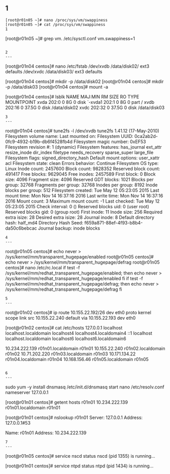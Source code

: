 1
----

```
[root@r01n05 ~]# nano /proc/sys/vm/swappiness
[root@r01n05 ~]# cat /proc/sys/vm/swappiness
1
```
[root@r01n05 ~]# grep vm. /etc/sysctl.conf
vm.swappiness=1
```

2
---
```
[root@r01n04 centos]# nano /etc/fstab 
/dev/xvdb      /data/disk02/    ext3    defaults
/dev/xvdc      /data/disk03/    ext3    defaults

[root@r01n04 centos]# mkdir -p /data/disk02
[root@r01n04 centos]# mkdir -p /data/disk03
[root@r01n04 centos]# mount -a


[root@r01n04 centos]# lsblk
NAME    MAJ:MIN RM  SIZE RO TYPE MOUNTPOINT
xvda    202:0    0    8G  0 disk 
`-xvda1 202:1    0    8G  0 part /
xvdb    202:16   0 37.5G  0 disk /data/disk02
xvdc    202:32   0 37.5G  0 disk /data/disk03
```
3
---
```
root@r01n04 centos]# tune2fs -l /dev/xvdb
tune2fs 1.41.12 (17-May-2010)
Filesystem volume name:   <none>
Last mounted on:          <not available>
Filesystem UUID:          0ca2ab2d-0fc9-4932-b19b-db6f4528fb4d
Filesystem magic number:  0xEF53
Filesystem revision #:    1 (dynamic)
Filesystem features:      has_journal ext_attr resize_inode dir_index filetype needs_recovery sparse_super large_file
Filesystem flags:         signed_directory_hash 
Default mount options:    user_xattr acl
Filesystem state:         clean
Errors behavior:          Continue
Filesystem OS type:       Linux
Inode count:              2457600
Block count:              9828352
Reserved block count:     491417
Free blocks:              9629045
Free inodes:              2457589
First block:              0
Block size:               4096
Fragment size:            4096
Reserved GDT blocks:      1021
Blocks per group:         32768
Fragments per group:      32768
Inodes per group:         8192
Inode blocks per group:   512
Filesystem created:       Tue May 12 05:23:05 2015
Last mount time:          Mon Nov 14 16:37:16 2016
Last write time:          Mon Nov 14 16:37:16 2016
Mount count:              3
Maximum mount count:      -1
Last checked:             Tue May 12 05:23:05 2015
Check interval:           0 (<none>)
Reserved blocks uid:      0 (user root)
Reserved blocks gid:      0 (group root)
First inode:              11
Inode size:	          256
Required extra isize:     28
Desired extra isize:      28
Journal inode:            8
Default directory hash:   half_md4
Directory Hash Seed:      f659a871-88ef-4f93-b8b4-da50c6bebcac
Journal backup:           inode blocks
```
4
---
```
root@r01n05 centos]# echo never > /sys/kernel/mm/transparent_hugepage/enabled
root@r01n05 centos]# echo never > /sys/kernel/mm/transparent_hugepage/defrag
root@r01n05 centos]# nano /etc/rc.local 
if test -f /sys/kernel/mm/redhat_transparent_hugepage/enabled; then
       echo never > /sys/kernel/mm/redhat_transparent_hugepage/enabled
 fi
 if test -f /sys/kernel/mm/redhat_transparent_hugepage/defrag; then
     echo never > /sys/kernel/mm/redhat_transparent_hugepage/defrag
 fi
 ```
 5
 ---
```
root@r01n02 centos]# ip route
10.155.22.192/26 dev eth0  proto kernel  scope link  src 10.155.22.240 
default via 10.155.22.193 dev eth0 

[root@r01n02 centos]#  cat /etc/hosts
127.0.0.1   localhost localhost.localdomain localhost4 localhost4.localdomain4
::1         localhost localhost.localdomain localhost6 localhost6.localdomain6

10.234.222.139 r01n01.localdomain r01n01
10.155.22.240 r01n02.localdomain r01n02
10.71.202.220 r01n03.localdomain r01n03
10.171.134.22 r01n04.localdomain r01n04
10.168.156.46 r01n05.localdomain r01n05
```

6
---
```
sudo yum -y install dnsmasq
/etc/init.d/dnsmasq start
nano /etc/resolv.conf
nameserver 127.0.0.1

[root@r01n01 centos]# getent hosts r01n01
10.234.222.139  r01n01.localdomain r01n01

[root@r01n01 centos]# nslookup r01n01
Server:		127.0.0.1
Address:	127.0.0.1#53

Name:	r01n01
Address: 10.234.222.139

```
7
---
```
[root@r01n05 centos]# service nscd status
nscd (pid 1355) is running...

[root@r01n01 centos]# service ntpd status
ntpd (pid  1434) is running...
```

